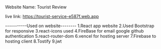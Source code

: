 Website Name: Tourist Review


live link: https://tourist-service-e587f.web.app


-----------Used on website--------
1.React app website
2.Used Bootstrap for responsive
3.react-icons used
4.FireBase for email google github authentication
5.react-router-dom
6.vencel for hosting server
7.Firebase to hosting client
8.Tostify
9.jwt
